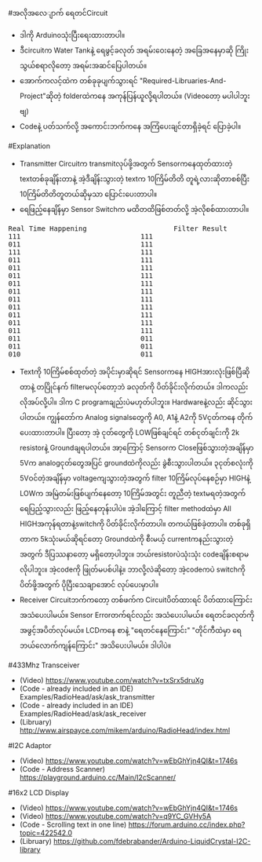#အလိုအလေျာက် ရေတင်Circuit
- ဒါကို Arduinoသုံးပြီးရေးထားတာပါ။
- ဒီcircuitက Water Tankနဲ့ ရေဖွင့်ခလုတ် အရမ်းဝေးနေတဲ့ အခြေအနေမှာဆို ကြိုးသွယ်စရာလိုတော့ အရမ်းအဆင်ပြေပါတယ်။
- အောက်ကလင့်ထဲက တစ်ခုခုပျက်သွားရင် "Required-Libruaries-And-Project"ဆိုတဲ့ folderထဲကနေ အကုန်ပြန်ယူလို့ရပါတယ်။ (Videoတော့ မပါပါဘူးဗျ)
- Codeနဲ့ ပတ်သက်လို့ အကောင်းဘက်ကနေ အကြံပေးချင်တာရှိခဲ့ရင် ပြောခဲ့ပါ။

#Explanation
- Transmitter Circuitက transmitလုပ်ဖို့အတွက် Sensorကနေထုတ်ထားတဲ့ textတစ်ခုချိန်းတာနဲ့ အဲ့ဒီချိန်းသွားတဲ့ textက 10ကြိမ်တိတိ တူရဲ့လားဆိုတာစစ်ပြီး 10ကြိမ်တိတိတူတယ်ဆိုမှသာ ပြောင်းပေးတာပါ။
- ရေဖြည့်နေချိန်မှာ Sensor Switchက မထိတထိဖြစ်တတ်လို့ အဲ့လိုစစ်ထားတာပါ။
<pre>
Real Time Happening						Filter Result
111								111
011								111
111								111
011								111
011								111
011								111
011								111
011								111
011								111
011								111
011								111
011								111
011								111
011								011
011								011
010								011
</pre>
- Textကို 10ကြိမ်စစ်ထုတ်တဲ့ အပိုင်းမှာဆိုရင် Sensorကနေ HIGHအားလုံးဖြစ်ပြီဆိုတာနဲ့ တပြိုင်နက် filterမလုပ်တော့ဘဲ ခလုတ်ကို ပိတ်ခိုင်းလိုက်တယ်။ ဒါကလည်း လိုအပ်လို့ပါ။ ဒါက C programချည်းပဲမဟုတ်ပါဘူး။ Hardwareနဲ့လည်း ဆိုင်သွားပါတယ်။ ကျွန်တော်က Analog signalsတွေကို A0, A1နဲ့ A2ကို 5Vငုတ်ကနေ တိုက်ပေးထားတာပါ။ ပြီးတော့ အဲ့ ငုတ်တွေကို LOWဖြစ်ချင်ရင် တစ်ငုတ်ချင်းကို 2k resistorနဲ့ Groundချရပါတယ်။ အာ့ကြောင့် Sensorက Closeဖြစ်သွားတဲ့အချိန်မှာ 5Vက analogငုတ်တွေအပြင် groundထဲကိုလည်း ခွဲစီးသွားပါတယ်။ ၃ငုတ်စလုံးကို 5Vဝင်တဲ့အချိန်မှာ voltageကျသွားတဲ့အတွက် filter 10ကြိမ်လုပ်နေစဉ်မှာ HIGHနဲ့ LOWက အမြဲတမ်းဖြစ်ပျက်နေတော့ 10ကြိမ်အတွင်း တူညီတဲ့ textမရတဲ့အတွက် ရေပြည့်သွားလည်း ဖြည့်နေတုန်းပါပဲ။ အဲ့ဒါကြောင့် filter methodထဲမှာ All HIGHအကုန်ရတာနဲ့switchကို ပိတ်ခိုင်းလိုက်တာပါ။ တကယ်ဖြစ်ခဲ့တာပါ။ တစ်ခုရှိတာက 5kသုံးမယ်ဆိုရင်တော့ Groundထဲကို စီးမယ့် currentကနည်းသွားတဲ့အတွက် ဒီပြဿနာတော့ မရှိတော့ပါဘူး။ ဘယ်resistorပဲသုံးသုံး codeချိန်းစရာမလိုပါဘူး။ အဲ့codeကို ဖြုတ်မပစ်ပါနဲ့။ ဘာလို့လဲဆိုတော့ အဲ့codeကပဲ switchကို ပိတ်ဖို့အတွက် ပိုပြီးသေချာအောင် လုပ်ပေးမှာပါ။
- Receiver Circuitဘက်ကတော့ တစ်ဖက်က Circuitပိတ်ထားရင် ပိတ်ထားကြောင်း အသံပေးပါမယ်။ Sensor Errorတက်ရင်လည်း အသံပေးပါမယ်။ ရေတင်ခလုတ်ကို အဖွင့်အပိတ်လုပ်မယ်။ LCDကနေ စာနဲ့ "ရေတင်နေကြောင်း" "တိုင်ကီထဲမှာ ရေဘယ်လောက်ကျန်ကြောင်း" အသိပေးပါမယ်။ ဒါပါပဲ။

#433Mhz Transceiver
- (Video) https://www.youtube.com/watch?v=txSrx5druXg
- (Code - already included in an IDE) Examples/RadioHead/ask/ask_transmitter
- (Code - already included in an IDE) Examples/RadioHead/ask/ask_receiver
- (Libruary) http://www.airspayce.com/mikem/arduino/RadioHead/index.html

#I2C Adaptor
- (Video) https://www.youtube.com/watch?v=wEbGhYjn4QI&t=1746s
- (Code - Address Scanner) https://playground.arduino.cc/Main/I2cScanner/

#16x2 LCD Display
- (Video) https://www.youtube.com/watch?v=wEbGhYjn4QI&t=1746s
- (Video) https://www.youtube.com/watch?v=q9YC_GVHy5A
- (Code - Scrolling text in one line) https://forum.arduino.cc/index.php?topic=422542.0
- (Libruary) https://github.com/fdebrabander/Arduino-LiquidCrystal-I2C-library
